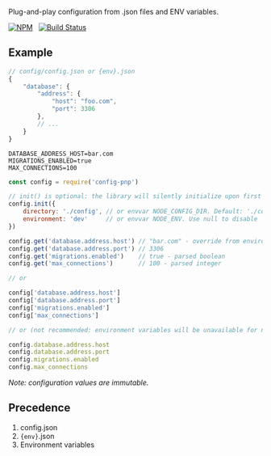 Plug-and-play configuration from .json files and ENV variables.

[![NPM](https://nodei.co/npm/config-pnp.svg)](https://nodei.co/npm/config-pnp/)&nbsp;&nbsp;
[![Build Status](https://travis-ci.com/marius321967/config-pnp.svg?branch=master)](https://travis-ci.com/marius321967/config-pnp)

## Example

```js
// config/config.json or {env}.json
{
    "database": {
        "address": {
            "host": "foo.com",
            "port": 3306
        },
        // ...
    }
}
```

```
DATABASE_ADDRESS_HOST=bar.com
MIGRATIONS_ENABLED=true
MAX_CONNECTIONS=100
```

```js
const config = require('config-pnp')

// init() is optional: the library will silently initialize upon first configuration retrieval
config.init({
    directory: './config', // or envvar NODE_CONFIG_DIR. Default: './config'. Absolute or relative
    environment: 'dev'     // or envvar NODE_ENV. Use null to disable
})

config.get('database.address.host') // "bar.com" - override from environment variable
config.get('database.address.port') // 3306
config.get('migrations.enabled')    // true - parsed boolean
config.get('max_connections')       // 100 - parsed integer

// or

config['database.address.host']
config['database.address.port']
config['migrations.enabled']
config['max_connections']

// or (not recommended: environment variables will be unavailable for nested objects)

config.database.address.host
config.database.address.port
config.migrations.enabled
config.max_connections
```

*Note: configuration values are immutable.*

## Precedence
1. config.json
2. `{env}`.json
3. Environment variables
